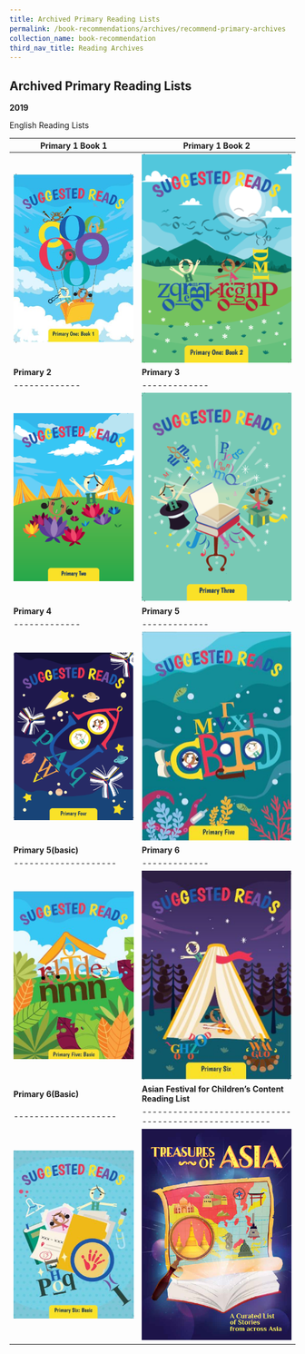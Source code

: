 ```yaml
---
title: Archived Primary Reading Lists
permalink: /book-recommendations/archives/recommend-primary-archives
collection_name: book-recommendation
third_nav_title: Reading Archives
---
```


## **Archived Primary Reading Lists**

**2019**

English Reading Lists

| **Primary 1 Book 1** | **Primary 1 Book 2** |
| -------------------- | -------------------- |
| [![Primary 1 Book 1](/images/recommendationsprimary/archives/P1B1.jpg)](/images/recommendationsprimary/archives/NLB-SuggestedReadsA5-Pri1Book1-130319-FA-pathed-compressed.pdf) | [![Primary 1 Book 2](/images/recommendationsprimary/archives/P1B2-2.png)](/images/recommendationsprimary/archives/NLB-SuggestedReadsA5-Pri1Book2-130319-FA-pathed-compressed.pdf) |
| **Primary 2** | **Primary 3** |
| ------------- | ------------- |
| [![Primary 2](/images/recommendationsprimary/archives/P2-1.png)](/images/recommendationsprimary/archives/NLB-SuggestedReads_Pri2-120319-APPROVAL-1.pdf) | [![Primary 3](/images/recommendationsprimary/archives/P3-3.png)](/images/recommendationsprimary/archives/NLB-SuggestedReadsA5-Pri3-150319-FA-pathed-compressed_compressed-min.pdf) |
| **Primary 4** | **Primary 5** |
| ------------- | ------------- |
| [![Primary 4](/images/recommendationsprimary/archives/P4-1.png)](/images/recommendationsprimary/archives/NLB-SuggestedReadsA5-Pri4-270319-APPROVAL.pdf) | [![Primary 5](/images/recommendationsprimary/archives/P5.png)](/images/recommendationsprimary/archives/NLB-SuggestedReadsA5-Pri5-270319-APPROVED.pdf) |
| **Primary 5(basic)** | **Primary 6** |
| -------------------- | ------------- |
| [![Primary 5(Basic)](/images/recommendationsprimary/archives/P5FEL.png)](/images/recommendationsprimary/archives/NLB-SuggestedReadsA5-Pri5FEL-270319-APPROVED.pdf) | [![Primary 6](/images/recommendationsprimary/archives/p6.png)](/images/recommendationsprimary/archives/NLB-SuggestedReadsA5-Pri6-270319-APPROVED.pdf) |
| **Primary 6(Basic)** | **Asian Festival for Children’s Content Reading List** |
| -------------------- | ------------------------------------------------------ |
| [![Primary 6(Basic)](/images/recommendationsprimary/archives/P6FEL.png)](/images/recommendationsprimary/archives/NLB-SuggestedReadsA5-Pri6FEL-270319-APPROVED.pdf) | [![Asian Festival reading list](/images/recommendationsprimary/archives/AFCC-1.png)](/images/recommendationsprimary/archives/Final_NLB_AFCC_ReadingListPreview1MB.pdf) |


